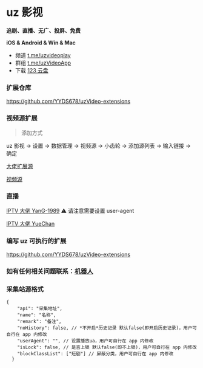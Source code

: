 # uz 影视

**追剧、直播、无广、投屏、免费**

**iOS & Android & Win & Mac**

- 频道 [t.me/uzvideoplay](https://t.me/uzvideoplay)
- 群组 [t.me/uzVideoApp](https://t.me/uzVideoApp)
- 下载 [123 云盘](https://www.123865.com/s/J0HtVv-QUUxA)

### 扩展仓库

https://github.com/YYDS678/uzVideo-extensions

### 视频源扩展

> 添加方式

uz 影视 -> 设置 -> 数据管理 -> 视频源 -> 小齿轮 -> 添加源列表 -> 输入链接 -> 确定

[大佬扩展源](https://gh-proxy.com/https://raw.githubusercontent.com/Yswag/uzVideo/main/js/spider_sources.json)

[视频源](https://gh-proxy.com/https://raw.githubusercontent.com/YYDS678/uzVideo/main/video_sources_default.json)

### 直播

[IPTV 大佬 YanG-1989](https://github.com/YanG-1989/m3u)
⚠️ 请注意需要设置 user-agent

[IPTV 大佬 YueChan](https://github.com/YueChan/Live)

### 编写 uz 可执行的扩展

https://github.com/YYDS678/uzVideo-extensions

### 如有任何相关问题联系：[机器人](https://t.me/uzVideoAppbot)

### 采集站源格式

```
{
    "api": "采集地址",
    "name": "名称",
    "remark": "备注",
    "noHistory": false, // *不开启*历史记录 默认false(即开启历史记录)，用户可自行在 app 内修改
    "userAgent": "", // 设置播放ua，用户可自行在 app 内修改
    "isLock": false, // 是否上锁 默认false(即不上锁)，用户可自行在 app 内修改
    "blockClassList": ["短剧"] // 屏蔽分类，用户可自行在 app 内修改
  }
```
